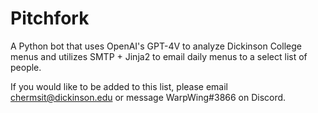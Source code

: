 # Pitchfork
A Python bot that uses OpenAI's GPT-4V to analyze Dickinson College menus and utilizes SMTP + Jinja2 to email daily menus to a select list of people.

If you would like to be added to this list, please email chermsit@dickinson.edu or message WarpWing#3866 on Discord.
